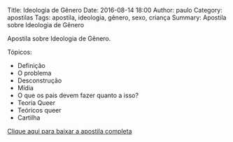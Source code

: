 Title: Ideologia de Gênero
Date: 2016-08-14 18:00
Author: paulo
Category: apostilas
Tags: apostila, ideologia, gênero, sexo, criança
Summary: Apostila sobre Ideologia de Gênero

Apostila sobre Ideologia de Gênero.

Tópicos:

- Definição
- O problema
- Desconstrução
- Mídia
- O que os pais devem fazer quanto a isso?
- Teoria Queer
- Teóricos queer
- Cartilha


[Clique aqui para baixar a apostila completa](https://www.dropbox.com/s/gbczuqwgobo74k2/Ideologia%20de%20G%C3%AAnero.pdf?dl=1)